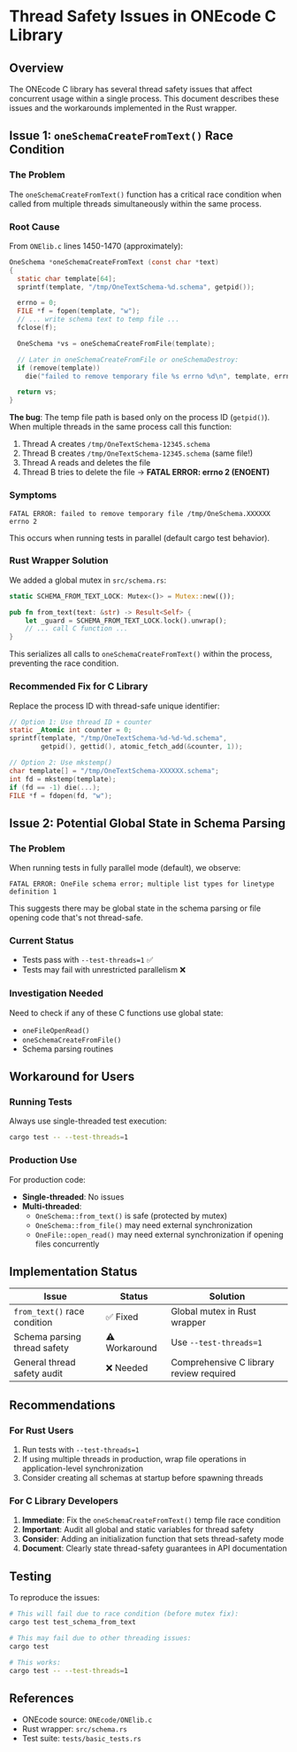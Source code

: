 # Thread Safety Issues in ONEcode C Library

## Overview

The ONEcode C library has several thread safety issues that affect concurrent usage within a single process. This document describes these issues and the workarounds implemented in the Rust wrapper.

## Issue 1: `oneSchemaCreateFromText()` Race Condition

### The Problem

The `oneSchemaCreateFromText()` function has a critical race condition when called from multiple threads simultaneously within the same process.

### Root Cause

From `ONElib.c` lines 1450-1470 (approximately):

```c
OneSchema *oneSchemaCreateFromText (const char *text)
{
  static char template[64];
  sprintf(template, "/tmp/OneTextSchema-%d.schema", getpid());

  errno = 0;
  FILE *f = fopen(template, "w");
  // ... write schema text to temp file ...
  fclose(f);

  OneSchema *vs = oneSchemaCreateFromFile(template);

  // Later in oneSchemaCreateFromFile or oneSchemaDestroy:
  if (remove(template))
    die("failed to remove temporary file %s errno %d\n", template, errno);

  return vs;
}
```

**The bug**: The temp file path is based only on the process ID (`getpid()`). When multiple threads in the same process call this function:

1. Thread A creates `/tmp/OneTextSchema-12345.schema`
2. Thread B creates `/tmp/OneTextSchema-12345.schema` (same file!)
3. Thread A reads and deletes the file
4. Thread B tries to delete the file → **FATAL ERROR: errno 2 (ENOENT)**

### Symptoms

```
FATAL ERROR: failed to remove temporary file /tmp/OneSchema.XXXXXX errno 2
```

This occurs when running tests in parallel (default cargo test behavior).

### Rust Wrapper Solution

We added a global mutex in `src/schema.rs`:

```rust
static SCHEMA_FROM_TEXT_LOCK: Mutex<()> = Mutex::new(());

pub fn from_text(text: &str) -> Result<Self> {
    let _guard = SCHEMA_FROM_TEXT_LOCK.lock().unwrap();
    // ... call C function ...
}
```

This serializes all calls to `oneSchemaCreateFromText()` within the process, preventing the race condition.

### Recommended Fix for C Library

Replace the process ID with thread-safe unique identifier:

```c
// Option 1: Use thread ID + counter
static _Atomic int counter = 0;
sprintf(template, "/tmp/OneTextSchema-%d-%d-%d.schema",
        getpid(), gettid(), atomic_fetch_add(&counter, 1));

// Option 2: Use mkstemp()
char template[] = "/tmp/OneTextSchema-XXXXXX.schema";
int fd = mkstemp(template);
if (fd == -1) die(...);
FILE *f = fdopen(fd, "w");
```

## Issue 2: Potential Global State in Schema Parsing

### The Problem

When running tests in fully parallel mode (default), we observe:

```
FATAL ERROR: OneFile schema error; multiple list types for linetype definition 1
```

This suggests there may be global state in the schema parsing or file opening code that's not thread-safe.

### Current Status

- Tests pass with `--test-threads=1` ✅
- Tests may fail with unrestricted parallelism ❌

### Investigation Needed

Need to check if any of these C functions use global state:
- `oneFileOpenRead()`
- `oneSchemaCreateFromFile()`
- Schema parsing routines

## Workaround for Users

### Running Tests

Always use single-threaded test execution:

```bash
cargo test -- --test-threads=1
```

### Production Use

For production code:
- **Single-threaded**: No issues
- **Multi-threaded**:
  - `OneSchema::from_text()` is safe (protected by mutex)
  - `OneSchema::from_file()` may need external synchronization
  - `OneFile::open_read()` may need external synchronization if opening files concurrently

## Implementation Status

| Issue | Status | Solution |
|-------|--------|----------|
| `from_text()` race condition | ✅ Fixed | Global mutex in Rust wrapper |
| Schema parsing thread safety | ⚠️ Workaround | Use `--test-threads=1` |
| General thread safety audit | ❌ Needed | Comprehensive C library review required |

## Recommendations

### For Rust Users

1. Run tests with `--test-threads=1`
2. If using multiple threads in production, wrap file operations in application-level synchronization
3. Consider creating all schemas at startup before spawning threads

### For C Library Developers

1. **Immediate**: Fix the `oneSchemaCreateFromText()` temp file race condition
2. **Important**: Audit all global and static variables for thread safety
3. **Consider**: Adding an initialization function that sets thread-safety mode
4. **Document**: Clearly state thread-safety guarantees in API documentation

## Testing

To reproduce the issues:

```bash
# This will fail due to race condition (before mutex fix):
cargo test test_schema_from_text

# This may fail due to other threading issues:
cargo test

# This works:
cargo test -- --test-threads=1
```

## References

- ONEcode source: `ONEcode/ONElib.c`
- Rust wrapper: `src/schema.rs`
- Test suite: `tests/basic_tests.rs`
